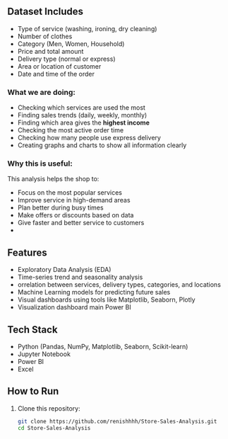 ## Dataset Includes

- Type of service (washing, ironing, dry cleaning)  
- Number of clothes  
- Category (Men, Women, Household)  
- Price and total amount  
- Delivery type (normal or express)  
- Area or location of customer  
- Date and time of the order  

### What we are doing:

- Checking which services are used the most  
- Finding sales trends (daily, weekly, monthly)  
- Finding which area gives the **highest income**  
- Checking the most active order time  
- Checking how many people use express delivery  
- Creating graphs and charts to show all information clearly  

### Why this is useful:

This analysis helps the shop to:

- Focus on the most popular services  
- Improve service in high-demand areas  
- Plan better during busy times  
- Make offers or discounts based on data  
- Give faster and better service to customers
- 
## Features

- Exploratory Data Analysis (EDA)
- Time-series trend and seasonality analysis
- orrelation between services, delivery types, categories, and locations
- Machine Learning models for predicting future sales
- Visual dashboards using tools like Matplotlib, Seaborn, Plotly
- Visualization dashboard main Power BI

## Tech Stack

- Python (Pandas, NumPy, Matplotlib, Seaborn, Scikit-learn)
- Jupyter Notebook
- Power BI
- Excel


##  How to Run

1. Clone this repository:
   ```bash
   git clone https://github.com/renishhhh/Store-Sales-Analysis.git
   cd Store-Sales-Analysis
